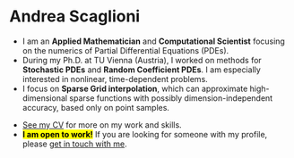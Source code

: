 # Andrea Scaglioni
- I am an **Applied Mathematician** and **Computational Scientist** focusing on the numerics of Partial Differential Equations (PDEs).
- During my Ph.D. at TU Vienna (Austria), I worked on methods for **Stochastic PDEs** and **Random Coefficient PDEs**. I am especially interested in nonlinear, time-dependent problems.
- I focus on **Sparse Grid interpolation**, which can approximate high-dimensional sparse functions with possibly dimension-independent accuracy, based only on point samples.
<!-- 
See my [blog post about sparse grid interpolation](https://andreascaglioni.net/...). -->
<!--
- Check out [SGMethods](https://github.com/andreascaglioni/SGMethods), my Python implementations of sparse grid interpolation. I wrote it for my research, then polished it and made it public for everyone to enjoy! -->
- [See my CV](https://andreascaglioni.net/cv/) for more on my work and skills.
- <Mark>**I am open to work!**</Mark> If you are looking for someone with my profile, please [get in touch with me](https://andreascaglioni.net/contacts/).
<!--
- Fun Fact: I am passionate about photography. See some of my photos at [photo.andreascaglioni.net](https://asphoto.netlify.app/).
-->

<!--
**andreascaglioni/andreascaglioni** is a ✨ _special_ ✨ repository because its `README.md` (this file) appears on your GitHub profile.

Here are some ideas to get you started:

- 🔭 I’m currently working on ...
- 🌱 I’m currently learning ...
- 👯 I’m looking to collaborate on ...
- 🤔 I’m looking for help with ...
- 💬 Ask me about ...
- 📫 How to reach me: ...
- 😄 Pronouns: ...
- ⚡ Fun fact: ...
-->

